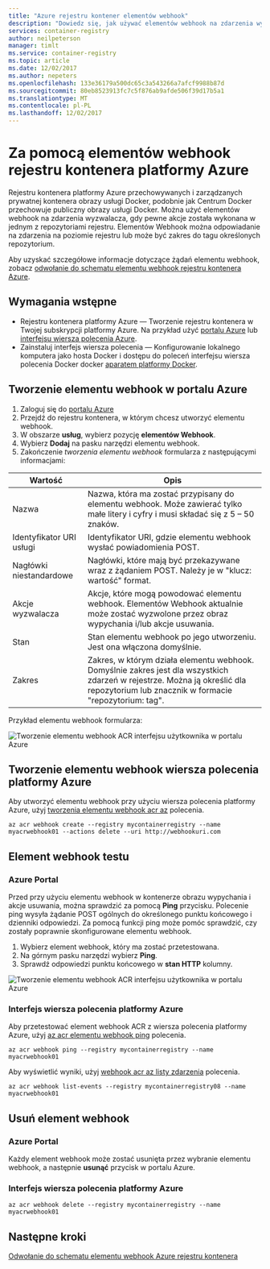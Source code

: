 ```yaml
---
title: "Azure rejestru kontener elementów webhook"
description: "Dowiedz się, jak używać elementów webhook na zdarzenia wyzwalacza wystąpieniu określonych akcji w repozytoriami rejestru."
services: container-registry
author: neilpeterson
manager: timlt
ms.service: container-registry
ms.topic: article
ms.date: 12/02/2017
ms.author: nepeters
ms.openlocfilehash: 133e36179a500dc65c3a543266a7afcf9988b87d
ms.sourcegitcommit: 80eb8523913fc7c5f876ab9afde506f39d17b5a1
ms.translationtype: MT
ms.contentlocale: pl-PL
ms.lasthandoff: 12/02/2017
---
```

# <a name="using-azure-container-registry-webhooks"></a>Za pomocą elementów webhook rejestru kontenera platformy Azure

Rejestru kontenera platformy Azure przechowywanych i zarządzanych prywatnej kontenera obrazy usługi Docker, podobnie jak Centrum Docker przechowuje publiczny obrazy usługi Docker. Można użyć elementów webhook na zdarzenia wyzwalacza, gdy pewne akcje została wykonana w jednym z repozytoriami rejestru. Elementów Webhook można odpowiadanie na zdarzenia na poziomie rejestru lub może być zakres do tagu określonych repozytorium.

Aby uzyskać szczegółowe informacje dotyczące żądań elementu webhook, zobacz [odwołanie do schematu elementu webhook rejestru kontenera Azure](container-registry-webhook-reference.md).

## <a name="prerequisites"></a>Wymagania wstępne

* Rejestru kontenera platformy Azure — Tworzenie rejestru kontenera w Twojej subskrypcji platformy Azure. Na przykład użyć [portalu Azure](container-registry-get-started-portal.md) lub [interfejsu wiersza polecenia Azure](container-registry-get-started-azure-cli.md).
* Zainstaluj interfejs wiersza polecenia — Konfigurowanie lokalnego komputera jako hosta Docker i dostępu do poleceń interfejsu wiersza polecenia Docker docker [aparatem platformy Docker](https://docs.docker.com/engine/installation/).

## <a name="create-webhook-azure-portal"></a>Tworzenie elementu webhook w portalu Azure

1. Zaloguj się do [portalu Azure](https://portal.azure.com)
1. Przejdź do rejestru kontenera, w którym chcesz utworzyć elementu webhook.
1. W obszarze **usług**, wybierz pozycję **elementów Webhook**.
1. Wybierz **Dodaj** na pasku narzędzi elementu webhook.
1. Zakończenie *tworzenia elementu webhook* formularza z następującymi informacjami:

| Wartość | Opis |
|---|---|
| Nazwa | Nazwa, która ma zostać przypisany do elementu webhook. Może zawierać tylko małe litery i cyfry i musi składać się z 5 – 50 znaków. |
| Identyfikator URI usługi | Identyfikator URI, gdzie elementu webhook wysłać powiadomienia POST. |
| Nagłówki niestandardowe | Nagłówki, które mają być przekazywane wraz z żądaniem POST. Należy je w "klucz: wartość" format. |
| Akcje wyzwalacza | Akcje, które mogą powodować elementu webhook. Elementów Webhook aktualnie może zostać wyzwolone przez obraz wypychania i/lub akcje usuwania. |
| Stan | Stan elementu webhook po jego utworzeniu. Jest ona włączona domyślnie. |
| Zakres | Zakres, w którym działa elementu webhook. Domyślnie zakres jest dla wszystkich zdarzeń w rejestrze. Można ją określić dla repozytorium lub znacznik w formacie "repozytorium: tag". |

Przykład elementu webhook formularza:

![Tworzenie elementu webhook ACR interfejsu użytkownika w portalu Azure](./media/container-registry-webhook/webhook.png)

## <a name="create-webhook-azure-cli"></a>Tworzenie elementu webhook wiersza polecenia platformy Azure

Aby utworzyć elementu webhook przy użyciu wiersza polecenia platformy Azure, użyj [tworzenia elementu webhook acr az](/cli/azure/acr/webhook#create) polecenia.

```azurecli-interactive
az acr webhook create --registry mycontainerregistry --name myacrwebhook01 --actions delete --uri http://webhookuri.com
```

## <a name="test-webhook"></a>Element webhook testu

### <a name="azure-portal"></a>Azure Portal

Przed przy użyciu elementu webhook w kontenerze obrazu wypychania i akcje usuwania, można sprawdzić za pomocą **Ping** przycisku. Polecenie ping wysyła żądanie POST ogólnych do określonego punktu końcowego i dzienniki odpowiedzi. Za pomocą funkcji ping może pomóc sprawdzić, czy zostały poprawnie skonfigurowane elementu webhook.

1. Wybierz element webhook, który ma zostać przetestowana.
2. Na górnym pasku narzędzi wybierz **Ping**.
3. Sprawdź odpowiedzi punktu końcowego w **stan HTTP** kolumny.

![Tworzenie elementu webhook ACR interfejsu użytkownika w portalu Azure](./media/container-registry-webhook/webhook-02.png)

### <a name="azure-cli"></a>Interfejs wiersza polecenia platformy Azure

Aby przetestować element webhook ACR z wiersza polecenia platformy Azure, użyj [az acr elementu webhook ping](/cli/azure/acr/webhook#ping) polecenia.

```azurecli-interactive
az acr webhook ping --registry mycontainerregistry --name myacrwebhook01
```

Aby wyświetlić wyniki, użyj [webhook acr az listy zdarzenia](/cli/azure/acr/webhook#list-events) polecenia.

```azurecli-interactive
az acr webhook list-events --registry mycontainerregistry08 --name myacrwebhook01
```

## <a name="delete-webhook"></a>Usuń element webhook

### <a name="azure-portal"></a>Azure Portal

Każdy element webhook może zostać usunięta przez wybranie elementu webhook, a następnie **usunąć** przycisk w portalu Azure.

### <a name="azure-cli"></a>Interfejs wiersza polecenia platformy Azure

```azurecli-interactive
az acr webhook delete --registry mycontainerregistry --name myacrwebhook01
```

## <a name="next-steps"></a>Następne kroki

[Odwołanie do schematu elementu webhook Azure rejestru kontenera](container-registry-webhook-reference.md)